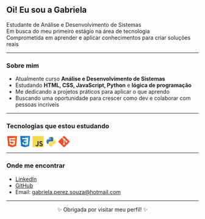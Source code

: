 <h2 align="left">Oi! Eu sou a Gabriela </h2>

<p align="left">
  Estudante de Análise e Desenvolvimento de Sistemas<br>
  Em busca do meu primeiro estágio na área de tecnologia <br>
  Comprometida em aprender e aplicar conhecimentos para criar soluções reais
</p>

---

###  Sobre mim

-  Atualmente curso **Análise e Desenvolvimento de Sistemas**
-  Estudando **HTML, CSS, JavaScript, Python** e **lógica de programação**
-  Me dedicando a projetos práticos para aplicar o que aprendo
-  Buscando uma oportunidade para crescer como dev e colaborar com pessoas incríveis

---

### Tecnologias que estou estudando

<div style="display: inline_block">
  <img align="center" alt="HTML" height="30" src="https://raw.githubusercontent.com/devicons/devicon/master/icons/html5/html5-original.svg">
  <img align="center" alt="CSS" height="30" src="https://raw.githubusercontent.com/devicons/devicon/master/icons/css3/css3-original.svg">
  <img align="center" alt="JavaScript" height="30" src="https://raw.githubusercontent.com/devicons/devicon/master/icons/javascript/javascript-original.svg">
  <img align="center" alt="Python" height="30" src="https://raw.githubusercontent.com/devicons/devicon/master/icons/python/python-original.svg">
  <img align="center" alt="Git" height="30" src="https://raw.githubusercontent.com/devicons/devicon/master/icons/git/git-original.svg">
</div>

---

###  Onde me encontrar

-  [LinkedIn](https://www.linkedin.com/in/gabrielapzsouza/)
-  [GitHub](https://github.com/gabrielaps28)
-  Email: gabriela.perez.souza@hotmail.com

---

<p align="center">
  ✨ Obrigada por visitar meu perfil! ✨<br>
</p>
